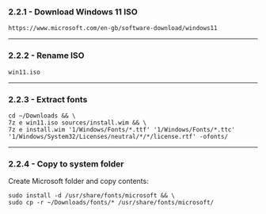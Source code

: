 ### 2.2.1 - Download Windows 11 ISO

`https://www.microsoft.com/en-gb/software-download/windows11`

---
### 2.2.2 - Rename ISO

`win11.iso`

---
### 2.2.3 - Extract fonts

```
cd ~/Downloads && \
7z e win11.iso sources/install.wim && \
7z e install.wim '1/Windows/Fonts/*.ttf' '1/Windows/Fonts/*.ttc' '1/Windows/System32/Licenses/neutral/*/*/license.rtf' -ofonts/
```

---
### 2.2.4 - Copy to system folder

Create Microsoft folder and copy contents:

```
sudo install -d /usr/share/fonts/microsoft && \
sudo cp -r ~/Downloads/fonts/* /usr/share/fonts/microsoft/
```

